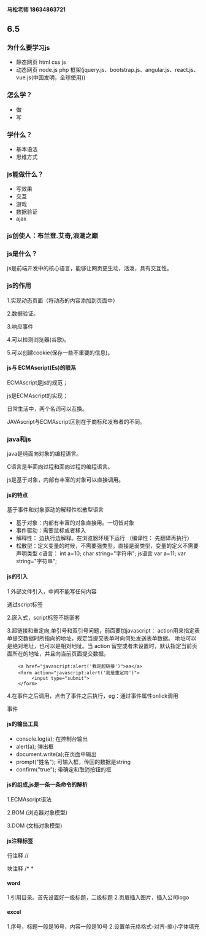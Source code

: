 #### 马松老师 18634863721
## 6.5

###  为什么要学习js
* 静态网页    html css js
* 动态网页    node.js     php   框架(jquery.js、bootstrap.js、angular.js、react.js、vue.js(中国发明，全球使用))

### 怎么学？
 * 做
 * 写

### 学什么？
* 基本语法
* 思维方式

### js能做什么？
* 写效果
* 交互
* 游戏
* 数据验证
* ajax

### js创使人：布兰登.艾奇,浪潮之巅

### js是什么？
js是前端开发中的核心语言，能够让网页更生动，活泼，具有交互性。
### js的作用
1.实现动态页面（将动态的内容添加到页面中）

2.数据验证。

3.响应事件

4.可以检测浏览器(谷歌)。

5.可以创建cookie(保存一些不重要的信息)。

#### js与 ECMAscript(Es)的联系
ECMAscript是js的规范；

js是ECMAscript的实现；

日常生活中，两个名词可以互换。

JAVAscript与ECMAscript区别在于商标和发布者的不同。

### java和js
java是纯面向对象的编程语言。

C语言是半面向过程和面向过程的编程语言。

js是基于对象，内部有丰富的对象可以直接调用。

#### js的特点
基于事件和对象驱动的解释性松散型语言

* 基于对象：内部有丰富的对象直接用。一切皆对象
* 事件驱动：需要鼠标或者移入
* 解释性：  边执行边解释。在浏览器环境下运行
  （编译性：  先翻译再执行）
* 松散型：定义变量的时候，不需要强类型，直接是弱类型，变量的定义不需要声明类型
        c语言：
        int a=10;     char string="字符串";
        js语言
        var a=11;     var string="字符串";

#### js的引入

1.外部文件引入，中间不能写任何内容
  <script  src=""></script>

通过script标签

2.嵌入式，script标签不能嵌套
      <script>
             a=0;
      </script>

3.超链接和重定向,单引号和双引号问题，前面要加javascript：
action用来指定表单提交数据时所指向的地址，规定当提交表单时向何处发送表单数据。
地址可以是绝对地址，也可以是相对地址。当 action 留空或者未设置时，默认指定当前页面所在的地址，并且向当前页面提交数据。

        <a href="javascript:alert('我是超链接')">aa</a>
        <form action="javascript:alert('我是重定向')">
             <input type="submit">
        </form>

4.在事件之后调用，点击了事件之后执行，eg：通过事件属性onlick调用

  <div onclick="javascript:alert('12')">事件</div>

#### js的输出工具
* console.log(a); 在控制台输出
* alert(a);   弹出框
* document.write(a);在页面中输出
* prompt("姓名"); 可输入框，传回的数据是string
* confirm("true"); 带确定和取消按钮的框

#### js的组成,js是一条一条命令的解析
1.ECMAscript语法

2.BOM (浏览器对象模型)

3.DOM (文档对象模型)

#### js注释标签

行注释 //

块注释 /* *


#### word
1.引用目录。首先设置好一级标题，二级标题
2.页眉插入图片，插入公司logo
#### excel
1.序号，标题一般是16号，内容一般是10号
2.设置单元格格式-对齐-缩小字体填充
